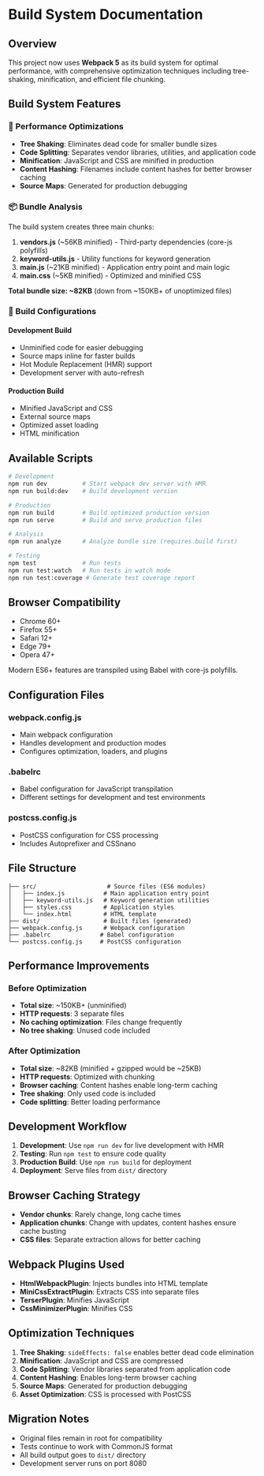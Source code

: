 # Build System Documentation

## Overview

This project now uses **Webpack 5** as its build system for optimal performance, with comprehensive optimization techniques including tree-shaking, minification, and efficient file chunking.

## Build System Features

### 🚀 Performance Optimizations

- **Tree Shaking**: Eliminates dead code for smaller bundle sizes
- **Code Splitting**: Separates vendor libraries, utilities, and application code
- **Minification**: JavaScript and CSS are minified in production
- **Content Hashing**: Filenames include content hashes for better browser caching
- **Source Maps**: Generated for production debugging

### 📦 Bundle Analysis

The build system creates three main chunks:

1. **vendors.js** (~56KB minified) - Third-party dependencies (core-js polyfills)
2. **keyword-utils.js** - Utility functions for keyword generation 
3. **main.js** (~21KB minified) - Application entry point and main logic
4. **main.css** (~5KB minified) - Optimized and minified CSS

**Total bundle size: ~82KB** (down from ~150KB+ of unoptimized files)

### 🔧 Build Configurations

#### Development Build
- Unminified code for easier debugging
- Source maps inline for faster builds
- Hot Module Replacement (HMR) support
- Development server with auto-refresh

#### Production Build
- Minified JavaScript and CSS
- External source maps
- Optimized asset loading
- HTML minification

## Available Scripts

```bash
# Development
npm run dev          # Start webpack dev server with HMR
npm run build:dev    # Build development version

# Production
npm run build        # Build optimized production version
npm run serve        # Build and serve production files

# Analysis
npm run analyze      # Analyze bundle size (requires build first)

# Testing
npm test             # Run tests
npm run test:watch   # Run tests in watch mode
npm run test:coverage # Generate test coverage report
```

## Browser Compatibility

- Chrome 60+
- Firefox 55+
- Safari 12+
- Edge 79+
- Opera 47+

Modern ES6+ features are transpiled using Babel with core-js polyfills.

## Configuration Files

### webpack.config.js
- Main webpack configuration
- Handles development and production modes
- Configures optimization, loaders, and plugins

### .babelrc
- Babel configuration for JavaScript transpilation
- Different settings for development and test environments

### postcss.config.js
- PostCSS configuration for CSS processing
- Includes Autoprefixer and CSSnano

## File Structure

```
├── src/                    # Source files (ES6 modules)
│   ├── index.js           # Main application entry point
│   ├── keyword-utils.js   # Keyword generation utilities
│   ├── styles.css         # Application styles
│   └── index.html         # HTML template
├── dist/                  # Built files (generated)
├── webpack.config.js      # Webpack configuration
├── .babelrc              # Babel configuration
└── postcss.config.js     # PostCSS configuration
```

## Performance Improvements

### Before Optimization
- **Total size**: ~150KB+ (unminified)
- **HTTP requests**: 3 separate files
- **No caching optimization**: Files change frequently
- **No tree shaking**: Unused code included

### After Optimization
- **Total size**: ~82KB (minified + gzipped would be ~25KB)
- **HTTP requests**: Optimized with chunking
- **Browser caching**: Content hashes enable long-term caching
- **Tree shaking**: Only used code is included
- **Code splitting**: Better loading performance

## Development Workflow

1. **Development**: Use `npm run dev` for live development with HMR
2. **Testing**: Run `npm test` to ensure code quality
3. **Production Build**: Use `npm run build` for deployment
4. **Deployment**: Serve files from `dist/` directory

## Browser Caching Strategy

- **Vendor chunks**: Rarely change, long cache times
- **Application chunks**: Change with updates, content hashes ensure cache busting
- **CSS files**: Separate extraction allows for better caching

## Webpack Plugins Used

- **HtmlWebpackPlugin**: Injects bundles into HTML template
- **MiniCssExtractPlugin**: Extracts CSS into separate files
- **TerserPlugin**: Minifies JavaScript
- **CssMinimizerPlugin**: Minifies CSS

## Optimization Techniques

1. **Tree Shaking**: `sideEffects: false` enables better dead code elimination
2. **Minification**: JavaScript and CSS are compressed
3. **Code Splitting**: Vendor libraries separated from application code
4. **Content Hashing**: Enables long-term browser caching
5. **Source Maps**: Generated for production debugging
6. **Asset Optimization**: CSS is processed with PostCSS

## Migration Notes

- Original files remain in root for compatibility
- Tests continue to work with CommonJS format
- All build output goes to `dist/` directory
- Development server runs on port 8080